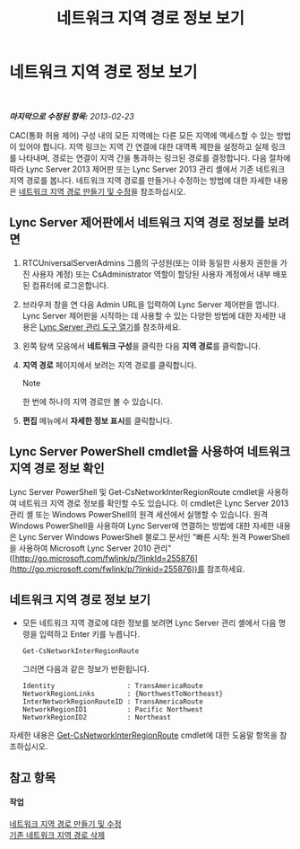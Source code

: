 ﻿---
title: 네트워크 지역 경로 정보 보기
TOCTitle: 네트워크 지역 경로 정보 보기
ms:assetid: 34dd9fa3-e695-4680-b244-3019298b5009
ms:mtpsurl: https://technet.microsoft.com/ko-kr/library/JJ688021(v=OCS.15)
ms:contentKeyID: 49885722
ms.date: 08/10/2015
mtps_version: v=OCS.15
ms.translationtype: HT
---

# 네트워크 지역 경로 정보 보기

 

_**마지막으로 수정된 항목:** 2013-02-23_

CAC(통화 허용 제어) 구성 내의 모든 지역에는 다른 모든 지역에 액세스할 수 있는 방법이 있어야 합니다. 지역 링크는 지역 간 연결에 대한 대역폭 제한을 설정하고 실제 링크를 나타내며, 경로는 연결이 지역 간을 통과하는 링크된 경로를 결정합니다. 다음 절차에 따라 Lync Server 2013 제어판 또는 Lync Server 2013 관리 셸에서 기존 네트워크 지역 경로를 봅니다. 네트워크 지역 경로를 만들거나 수정하는 방법에 대한 자세한 내용은 [네트워크 지역 경로 만들기 및 수정](lync-server-2013-creating-or-modifying-network-region-routes.md)을 참조하십시오.

## Lync Server 제어판에서 네트워크 지역 경로 정보를 보려면

1.  RTCUniversalServerAdmins 그룹의 구성원(또는 이와 동일한 사용자 권한을 가진 사용자 계정) 또는 CsAdministrator 역할이 할당된 사용자 계정에서 내부 배포된 컴퓨터에 로그온합니다.

2.  브라우저 창을 연 다음 Admin URL을 입력하여 Lync Server 제어판을 엽니다. Lync Server 제어판을 시작하는 데 사용할 수 있는 다양한 방법에 대한 자세한 내용은 [Lync Server 관리 도구 열기](lync-server-2013-open-lync-server-administrative-tools.md)를 참조하세요.

3.  왼쪽 탐색 모음에서 **네트워크 구성**을 클릭한 다음 **지역 경로**를 클릭합니다.

4.  **지역 경로** 페이지에서 보려는 지역 경로를 클릭합니다.
    

    > [!NOTE]
    > 한 번에 하나의 지역 경로만 볼 수 있습니다.



5.  **편집** 메뉴에서 **자세한 정보 표시**를 클릭합니다.

## Lync Server PowerShell cmdlet을 사용하여 네트워크 지역 경로 정보 확인

Lync Server PowerShell 및 Get-CsNetworkInterRegionRoute cmdlet을 사용하여 네트워크 지역 경로 정보를 확인할 수도 있습니다. 이 cmdlet은 Lync Server 2013 관리 셸 또는 Windows PowerShell의 원격 세션에서 실행할 수 있습니다. 원격 Windows PowerShell을 사용하여 Lync Server에 연결하는 방법에 대한 자세한 내용은 Lync Server Windows PowerShell 블로그 문서인 "빠른 시작: 원격 PowerShell을 사용하여 Microsoft Lync Server 2010 관리"([http://go.microsoft.com/fwlink/p/?linkId=255876](http://go.microsoft.com/fwlink/p/?linkid=255876))를 참조하세요.

## 네트워크 지역 경로 정보 보기

  - 모든 네트워크 지역 경로에 대한 정보를 보려면 Lync Server 관리 셸에서 다음 명령을 입력하고 Enter 키를 누릅니다.
    
        Get-CsNetworkInterRegionRoute
    
    그러면 다음과 같은 정보가 반환됩니다.
    
        Identity                  : TransAmericaRoute
        NetworkRegionLinks        : {NorthwestToNortheast}
        InterNetworkRegionRouteID : TransAmericaRoute
        NetworkRegionID1          : Pacific Northwest
        NetworkRegionID2          : Northeast

자세한 내용은 [Get-CsNetworkInterRegionRoute](https://docs.microsoft.com/en-us/powershell/module/skype/Get-CsNetworkInterRegionRoute) cmdlet에 대한 도움말 항목을 참조하십시오.

## 참고 항목

#### 작업

[네트워크 지역 경로 만들기 및 수정](lync-server-2013-creating-or-modifying-network-region-routes.md)  
[기존 네트워크 지역 경로 삭제](lync-server-2013-deleting-existing-network-region-routes.md)

